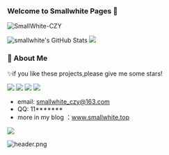 ### Welcome to Smallwhite Pages 👋


![SmallWhite-CZY](https://count.getloli.com/get/@SmallWhite-CZY)




<img  src="https://github-readme-stats.vercel.app/api?username=SmallWhite-CZY&&show_icons=true&theme=default_repocard&line_height=27&v=5&count_private=true" alt="smallwhite's GitHub Stats" />
<img  src="https://github-readme-stats.vercel.app/api/top-langs/?username=SmallWhite-CZY&theme=default_repocard&layout=compact&hide=glsl,python" />

### 🌱 About Me
✨if you like these projects,please give me some stars!
 
[![](https://img.shields.io/badge/OS-Arch%20Linux-33aadd?style=flat-square&logo=arch-linux&logoColor=ffffff)](https://www.archlinux.org/)
[![](https://img.shields.io/badge/iPhone-12-D5D4D4?style=flat-square&logo=apple&logoColor=FFFFFF)](https://www.apple.com/)
![](https://img.shields.io/badge/-python-007396?style=flat-square&logo=python&logoColor=ffffff)
![](https://img.shields.io/badge/-pytorch-FF8300?style=flat-square&logo=pytorch&logoColor=ffffff)

- email: smallwhite_czy@163.com
- QQ:    11*******
- more in my blog ：www.smallwhite.top

![](https://komarev.com/ghpvc/?Smallwhite-CZY&color=green)

![header.png](https://ossbao.oss-cn-qingdao.aliyuncs.com/github/header.png)



<!--
**SmallWhite-CZY/SmallWhite-CZY** is a ✨ _special_ ✨ repository because its `README.md` (this file) appears on your GitHub profile.

Here are some ideas to get you started:

- 🔭 I’m currently working on ...
- 🌱 I’m currently learning ...
- 👯 I’m looking to collaborate on ...
- 🤔 I’m looking for help with ...
- 💬 Ask me about ...
- 📫 How to reach me: ...
- 😄 Pronouns: ...
- ⚡ Fun fact: ...
-->
